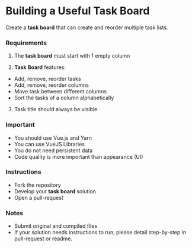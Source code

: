 # Building a Useful Task Board

Create a **task board** that can create and reorder multiple task lists.

### Requirements

1. The **task board** must start with 1 empty column

2. **Task Board** features:
  * Add, remove, reorder tasks
  * Add, remove, reorder columns
  * Move task between different columns
  * Sort the tasks of a column alphabetically

3. Task title should always be visible


### Important

   - You should use Vue.js and Yarn
   - You can use VueJS Libraries
   - You do not need persistent data
   - Code quality is more important than appearance (UI)
  
### Instructions

  - Fork the repository
  - Develop your **task board** solution
  - Open a pull-request


### Notes

  - Submit original and compiled files
  - If your solution needs instructions to run, please detail step-by-step in pull-request or readme.
